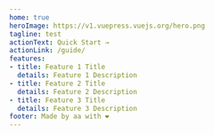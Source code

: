 ```yaml
---
home: true
heroImage: https://v1.vuepress.vuejs.org/hero.png
tagline: test
actionText: Quick Start →
actionLink: /guide/
features:
- title: Feature 1 Title
  details: Feature 1 Description
- title: Feature 2 Title
  details: Feature 2 Description
- title: Feature 3 Title
  details: Feature 3 Description
footer: Made by aa with ❤️
---
```

